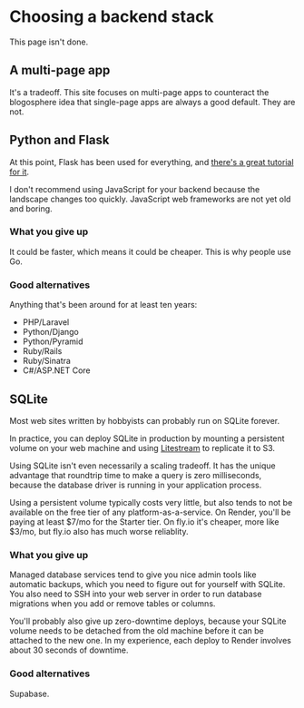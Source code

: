 # Choosing a backend stack

This page isn't done.

## A multi-page app

It's a tradeoff. This site focuses on multi-page apps to counteract the blogosphere idea that single-page apps are always a good default. They are not.

## Python and Flask

At this point, Flask has been used for everything, and [there's a great tutorial for it](https://blog.miguelgrinberg.com/post/the-flask-mega-tutorial-part-i-hello-world).

I don't recommend using JavaScript for your backend because the landscape changes too quickly. JavaScript web frameworks are not yet old and boring.

### What you give up

It could be faster, which means it could be cheaper. This is why people use Go.

### Good alternatives

Anything that's been around for at least ten years:

- PHP/Laravel
- Python/Django
- Python/Pyramid
- Ruby/Rails
- Ruby/Sinatra
- C#/ASP.NET Core

## SQLite

Most web sites written by hobbyists can probably run on SQLite forever.

In practice, you can deploy SQLite in production by mounting a persistent volume on your web machine and using [Litestream](https://litestream.io/) to replicate it to S3.

Using SQLite isn't even necessarily a scaling tradeoff. It has the unique advantage that roundtrip time to make a query is zero milliseconds, because the database driver is running in your application process.

Using a persistent volume typically costs very little, but also tends to not be available on the free tier of any platform-as-a-service. On Render, you'll be paying at least $7/mo for the Starter tier. On fly.io it's cheaper, more like $3/mo, but fly.io also has much worse reliablity.

### What you give up

Managed database services tend to give you nice admin tools like automatic backups, which you need to figure out for yourself with SQLite. You also need to SSH into your web server in order to run database migrations when you add or remove tables or columns.

You'll probably also give up zero-downtime deploys, because your SQLite volume needs to be detached from the old machine before it can be attached to the new one. In my experience, each deploy to Render involves about 30 seconds of downtime.

### Good alternatives

Supabase.
